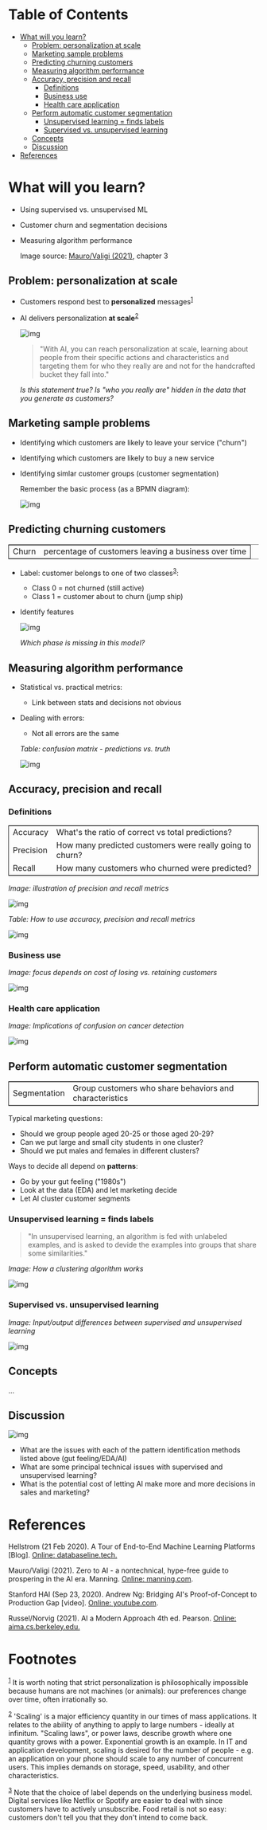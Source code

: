 
# Table of Contents

-   [What will you learn?](#org4671eba)
    -   [Problem: personalization at scale](#org7b35e36)
    -   [Marketing sample problems](#org7c1f250)
    -   [Predicting churning customers](#org1bb25ef)
    -   [Measuring algorithm performance](#org697a5dc)
    -   [Accuracy, precision and recall](#org0417b42)
        -   [Definitions](#org7c60255)
        -   [Business use](#orge3a9274)
        -   [Health care application](#org3894678)
    -   [Perform automatic customer segmentation](#org6f1e9b3)
        -   [Unsupervised learning = finds labels](#org4758bea)
        -   [Supervised vs. unsupervised learning](#org40f1e0a)
    -   [Concepts](#org4059322)
    -   [Discussion](#org5a41d8f)
-   [References](#orga053c27)



<a id="org4671eba"></a>

# What will you learn?

-   Using supervised vs. unsupervised ML
-   Customer churn and segmentation decisions
-   Measuring algorithm performance
    
    Image source: [Mauro/Valigi (2021)](#orga26443e), chapter 3


<a id="org7b35e36"></a>

## Problem: personalization at scale

-   Customers respond best to **personalized** messages<sup><a id="fnr.1" class="footref" href="#fn.1">1</a></sup>
-   AI delivers personalization **at scale**<sup><a id="fnr.2" class="footref" href="#fn.2">2</a></sup>
    
    ![img](./img/segmentation.png)
    
    > "With AI, you can reach personalization at scale, learning about
    > people from their specific actions and characteristics and targeting
    > them for who they really are and not for the handcrafted bucket they
    > fall into."
    
    *Is this statement true? Is "who you really are" hidden in the
    data that you generate as customers?*


<a id="org7c1f250"></a>

## Marketing sample problems

-   Identifying which customers are likely to leave your service
    ("churn")
-   Identifying which customers are likely to buy a new service
-   Identifying simlar customer groups (customer segmentation)
    
    Remember the basic process (as a BPMN diagram):
    
    ![img](./img/ml.png)


<a id="org1bb25ef"></a>

## Predicting churning customers

<table border="2" cellspacing="0" cellpadding="6" rules="groups" frame="hsides">


<colgroup>
<col  class="org-left" />

<col  class="org-left" />
</colgroup>
<tbody>
<tr>
<td class="org-left">Churn</td>
<td class="org-left">percentage of customers leaving a business over time</td>
</tr>
</tbody>
</table>

-   Label: customer belongs to one of two classes<sup><a id="fnr.3" class="footref" href="#fn.3">3</a></sup>:
    -   Class 0 = not churned (still active)
    -   Class 1 = customer about to churn (jump ship)
-   Identify features
    
    ![img](./img/ml1.png)
    
    *Which phase is missing in this model?*


<a id="org697a5dc"></a>

## Measuring algorithm performance

-   Statistical vs. practical metrics:
    -   Link between stats and decisions not obvious
-   Dealing with errors:
    
    -   Not all errors are the same
    
    *Table: confusion matrix - predictions vs. truth*
    
    ![img](./img/confusion.png)


<a id="org0417b42"></a>

## Accuracy, precision and recall


<a id="org7c60255"></a>

### Definitions

<table border="2" cellspacing="0" cellpadding="6" rules="groups" frame="hsides">


<colgroup>
<col  class="org-left" />

<col  class="org-left" />
</colgroup>
<tbody>
<tr>
<td class="org-left">Accuracy</td>
<td class="org-left">What's the ratio of correct vs total predictions?</td>
</tr>


<tr>
<td class="org-left">Precision</td>
<td class="org-left">How many predicted customers were really going to churn?</td>
</tr>


<tr>
<td class="org-left">Recall</td>
<td class="org-left">How many customers who churned were predicted?</td>
</tr>
</tbody>
</table>

*Image: illustration of precision and recall metrics*

![img](./img/precisionrecall.png)

*Table: How to use accuracy, precision and recall metrics*

![img](./img/metrics.png)


<a id="orge3a9274"></a>

### Business use

*Image: focus depends on cost of losing vs. retaining customers*

![img](./img/business.png)


<a id="org3894678"></a>

### Health care application

*Image: Implications of confusion on cancer detection*

![img](./img/cost.png)


<a id="org6f1e9b3"></a>

## Perform automatic customer segmentation

<table border="2" cellspacing="0" cellpadding="6" rules="groups" frame="hsides">


<colgroup>
<col  class="org-left" />

<col  class="org-left" />
</colgroup>
<tbody>
<tr>
<td class="org-left">Segmentation</td>
<td class="org-left">Group customers who share behaviors and characteristics</td>
</tr>
</tbody>
</table>

Typical marketing questions:

-   Should we group people aged 20-25 or those aged 20-29?
-   Can we put large and small city students in one cluster?
-   Should we put males and females in different clusters?

Ways to decide all depend on **patterns**:

-   Go by your gut feeling ("1980s")
-   Look at the data (EDA) and let marketing decide
-   Let AI cluster customer segments


<a id="org4758bea"></a>

### Unsupervised learning = finds labels

> "In unsupervised learning, an algorithm is fed with unlabeled
> examples, and is asked to devide the examples into groups that
> share some similarities."

*Image: How a clustering algorithm works*

![img](./img/clustering.png)


<a id="org40f1e0a"></a>

### Supervised vs. unsupervised learning

*Image: Input/output differences between supervised and
unsupervised learning*

![img](./img/difference.png)


<a id="org4059322"></a>

## Concepts

&#x2026;


<a id="org5a41d8f"></a>

## Discussion

![img](./img/discussion.gif)

-   What are the issues with each of the pattern identification
    methods listed above (gut feeling/EDA/AI)
-   What are some principal technical issues with supervised and
    unsupervised learning?
-   What is the potential cost of letting AI make more and more
    decisions in sales and marketing?


<a id="orga053c27"></a>

# References

<a id="orgfbf9400"></a> Hellstrom (21 Feb 2020). A Tour of End-to-End Machine
Learning Platforms [Blog]. [Online: databaseline.tech.](https://databaseline.tech/a-tour-of-end-to-end-ml-platforms/)

<a id="orga26443e"></a> Mauro/Valigi (2021). Zero to AI - a nontechnical,
hype-free guide to prospering in the AI era. Manning. [Online:
manning.com](https://www.manning.com/books/zero-to-ai).

<a id="orga7b2380"></a> Stanford HAI (Sep 23, 2020). Andrew Ng: Bridging AI's
Proof-of-Concept to Production Gap [video]. [Online: youtube.com](https://youtu.be/tsPuVAMaADY).

<a id="org8ec2560"></a> Russel/Norvig (2021). AI a Modern Approach 4th
ed. Pearson. [Online: aima.cs.berkeley.edu.](http://aima.cs.berkeley.edu/)


# Footnotes

<sup><a id="fn.1" href="#fnr.1">1</a></sup> It is worth noting that strict personalization is
philosophically impossible because humans are not machines (or
animals): our preferences change over time, often irrationally so.

<sup><a id="fn.2" href="#fnr.2">2</a></sup> 'Scaling' is a major efficiency quantity in our times of mass
applications. It relates to the ability of anything to apply to large
numbers - ideally at infinitum. "Scaling laws", or power laws,
describe growth where one quantity grows with a power. Exponential
growth is an example. In IT and application development, scaling is
desired for the number of people - e.g. an application on your phone
should scale to any number of concurrent users. This implies demands
on storage, speed, usability, and other characteristics.

<sup><a id="fn.3" href="#fnr.3">3</a></sup> Note that the choice of label depends on the underlying business
model. Digital services like Netflix or Spotify are easier to deal
with since customers have to actively unsubscribe. Food retail is not
so easy: customers don't tell you that they don't intend to come
back.
